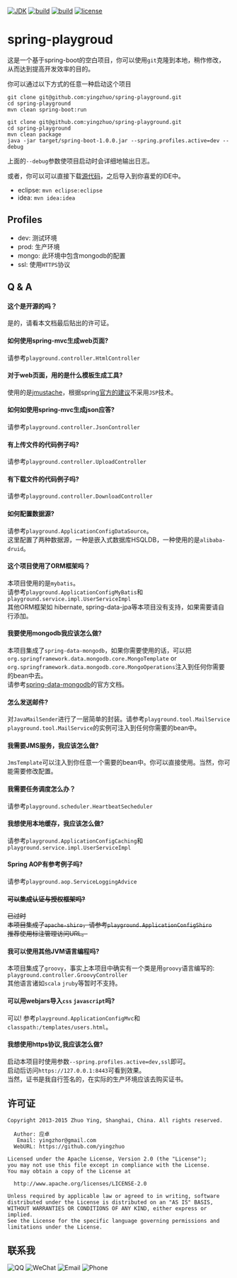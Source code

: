 [![JDK](http://img.shields.io/badge/jdk-v8.0-yellow.svg)](http://www.oracle.com/technetwork/java/javase/downloads/index.html)
[![build](http://img.shields.io/badge/build-maven_2-green.svg)](https://maven.apache.org/)
[![build](http://img.shields.io/badge/build-passing-blue.svg)](https://travis-ci.org/yingzhuo/spring-playground)
[![license](http://img.shields.io/badge/license-apache_2-red.svg)](http://www.apache.org/licenses/LICENSE-2.0)

# spring-playgroud
这是一个基于spring-boot的空白项目，你可以使用`git`克隆到本地，稍作修改，从而达到提高开发效率的目的。

你可以通过以下方式的任意一种启动这个项目

```
git clone git@github.com:yingzhuo/spring-playground.git
cd spring-playground
mvn clean spring-boot:run
```

```
git clone git@github.com:yingzhuo/spring-playground.git
cd spring-playground
mvn clean package
java -jar target/spring-boot-1.0.0.jar --spring.profiles.active=dev --debug
```

上面的`--debug`参数使项目启动时会详细地输出日志。


或者，你可以可以直接下载[源代码](https://github.com/yingzhuo/spring-playground/archive/master.zip)，之后导入到你喜爱的IDE中。
* eclipse: `mvn eclipse:eclipse`
* idea: `mvn idea:idea`

Profiles
---------------------------
* dev:  测试环境
* prod: 生产环境
* mongo: 此环境中包含mongodb的配置
* ssl: 使用`HTTPS`协议

Q &amp; A
---------------------------

#### 这个是开源的吗？
是的，请看本文档最后贴出的许可证。

#### 如何使用spring-mvc生成web页面?
请参考`playground.controller.HtmlController`

#### 对于web页面，用的是什么模板生成工具?
使用的是[jmustache](https://github.com/samskivert/jmustache)，根据spring[官方的建议](http://docs.spring.io/spring-boot/docs/current/reference/htmlsingle/#boot-features-jsp-limitations)不采用`JSP`技术。

#### 如何如使用spring-mvc生成json应答?
请参考`playground.controller.JsonController`

#### 有上传文件的代码例子吗?
请参考`playground.controller.UploadController`

#### 有下载文件的代码例子吗?
请参考`playground.controller.DownloadController`

#### 如何配置数据源?
请参考`playground.ApplicationConfigDataSource`。<br>
这里配置了两种数据源，一种是嵌入式数据库HSQLDB，一种使用的是`alibaba-druid`。

#### 这个项目使用了ORM框架吗？
本项目使用的是`mybatis`。<br>
请参考`playground.ApplicationConfigMyBatis`和`playground.service.impl.UserServiceImpl` <br>
其他ORM框架如 hibernate, spring-data-jpa等本项目没有支持，如果需要请自行添加。

#### 我要使用mongodb我应该怎么做?
本项目集成了`spring-data-mongodb`，如果你需要使用的话，可以把`org.springframework.data.mongodb.core.MongoTemplate` or `org.springframework.data.mongodb.core.MongoOperations`注入到任何你需要的bean中去。<br>
请参考[spring-data-mongodb](http://docs.spring.io/spring-data/data-mongo/docs/1.7.1.RELEASE/reference/html/)的官方文档。<br>

#### 怎么发送邮件?
对`JavaMailSender`进行了一层简单的封装。请参考`playground.tool.MailService` <br>
`playground.tool.MailService`的实例可注入到任何你需要的bean中。

#### 我需要JMS服务，我应该怎么做?
`JmsTemplate`可以注入到你任意一个需要的bean中。你可以直接使用。当然，你可能需要修改配置。

#### 我需要任务调度怎么办？
请参考`playground.scheduler.HeartbeatSecheduler`

#### 我想使用本地缓存，我应该怎么做?
请参考`playground.ApplicationConfigCaching`和`playground.service.impl.UserServiceImpl`

#### Spring AOP有参考例子吗?
请参考`playground.aop.ServiceLoggingAdvice`

#### ~~可以集成认证与授权框架吗?~~
~~已过时~~ <br>
~~本项目集成了`apache-shiro`，请参考`playground.ApplicationConfigShiro`~~ <br>
~~推荐使用标注管理访问URL。~~

#### 我可以使用其他JVM语言编程吗?
本项目集成了`groovy`，事实上本项目中确实有一个类是用`groovy`语言编写的: `playground.controller.GroovyController` <br>
其他语言诸如`scala` `jruby`等暂时不支持。

#### 可以用webjars导入`css` `javascript`吗?
可以! 参考`playground.ApplicationConfigMvc`和`classpath:/templates/users.html`。

#### 我想使用https协议,我应该怎么做?
启动本项目时使用参数`--spring.profiles.active=dev,ssl`即可。<br>
启动后访问`https://127.0.0.1:8443`可看到效果。<br>
当然，证书是我自行签名的，在实际的生产环境应该去购买证书。


许可证
---------------------------

```
Copyright 2013-2015 Zhuo Ying, Shanghai, China. All rights reserved.

  Author: 应卓
   Email: yingzhor@gmail.com
  WebURL: https://github.com/yingzhuo

Licensed under the Apache License, Version 2.0 (the "License");
you may not use this file except in compliance with the License.
You may obtain a copy of the License at

  http://www.apache.org/licenses/LICENSE-2.0

Unless required by applicable law or agreed to in writing, software
distributed under the License is distributed on an "AS IS" BASIS,
WITHOUT WARRANTIES OR CONDITIONS OF ANY KIND, either express or implied.
See the License for the specific language governing permissions and
limitations under the License.
```

联系我
---------------------------
![QQ](http://img.shields.io/badge/QQ-23007067-blue.svg)
![WeChat](http://img.shields.io/badge/WeChat-yingzhor-blue.svg)
![Email](http://img.shields.io/badge/Email-yingzhor@gmail.com-blue.svg)
![Phone](http://img.shields.io/badge/Phone-+86_189_1694_4373-blue.svg)
